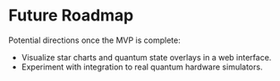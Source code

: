 # Future Roadmap

Potential directions once the MVP is complete:

- Visualize star charts and quantum state overlays in a web interface.
- Experiment with integration to real quantum hardware simulators.
